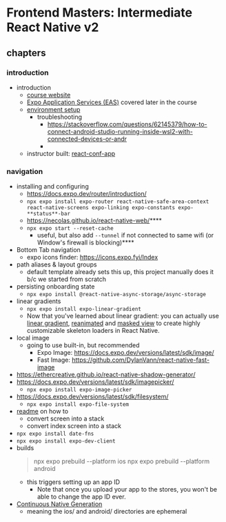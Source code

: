 # Frontend Masters: Intermediate React Native v2

## chapters

### introduction

- introduction
  - [course website](https://kadikraman.github.io/intermediate-react-native-v2-course/docs/intro/)
  - [Expo Application Services (EAS)](https://expo.dev/eas) covered later in the course
  - [environment setup](https://reactnative.dev/docs/set-up-your-environment)
    - troubleshooting
      - https://stackoverflow.com/questions/62145379/how-to-connect-android-studio-running-inside-wsl2-with-connected-devices-or-andr
      -
  - instructor built: [react-conf-app](https://github.com/expo/react-conf-app)

### navigation

- installing and configuring
  - https://docs.expo.dev/router/introduction/
  - `npx expo install expo-router react-native-safe-area-context react-native-screens expo-linking expo-constants expo-**status**-bar`
  - https://necolas.github.io/react-native-web/****
  - `npx expo start --reset-cache`
    - useful, but also add `--tunnel` if not connected to same wifi (or Window's firewall is blocking)\*\*\*\*
- Bottom Tab navigation
  - expo icons finder: https://icons.expo.fyi/Index
- path aliases & layout groups
  - default template already sets this up, this project manually does it b/c we started from scratch
- persisting onboarding state
  - `npx expo install @react-native-async-storage/async-storage`
- linear gradients
  - `npx expo install expo-linear-gradient`
  - Now that you've learned about linear gradient: you can actually use [linear gradient](https://docs.expo.dev/versions/latest/sdk/linear-gradient/), [reanimated](https://docs.swmansion.com/react-native-reanimated/) and [masked view](https://docs.expo.dev/versions/latest/sdk/masked-view/) to create highly customizable skeleton loaders in React Native.
- local image
  - going to use built-in, but recommended
    - Expo Image: https://docs.expo.dev/versions/latest/sdk/image/
    - Fast Image: https://github.com/DylanVann/react-native-fast-image
- https://ethercreative.github.io/react-native-shadow-generator/
- https://docs.expo.dev/versions/latest/sdk/imagepicker/
  - `npx expo install expo-image-picker`
- https://docs.expo.dev/versions/latest/sdk/filesystem/
  - `npx expo install expo-file-system`
- [readme](https://kadikraman.github.io/intermediate-react-native-v2-course/docs/dynamic-routes) on how to
  - convert screen into a stack
  - convert index screen into a stack
- `npx expo install date-fns`
- `npx expo install expo-dev-client`
- builds
  > npx expo prebuild --platform ios
  > npx expo prebuild --platform android
  - this triggers setting up an app ID
    - Note that once you upload your app to the stores, you won't be able to change the app ID ever.
- [Continuous Native Generation](https://docs.expo.dev/workflow/continuous-native-generation/)
  - meaning the ios/ and android/ directories are ephemeral
